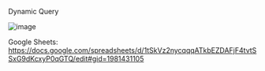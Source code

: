 Dynamic Query

![image](https://github.com/svenzens/data-science-bootcamp9/assets/154498271/a4f8935c-919a-43ec-b437-0e4780ea3584)

Google Sheets: 
https://docs.google.com/spreadsheets/d/1tSkVz2nycqqqATkbEZDAFjF4tvtSSxG9dKcxyP0qGTQ/edit#gid=1981431105
